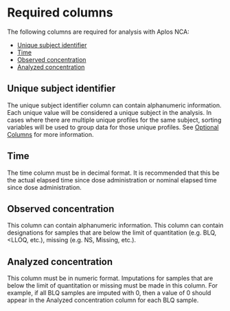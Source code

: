 # Required columns
The following columns are required for analysis with Aplos NCA:

 -   [Unique subject identifier](#unique-subject-identifier)
 -   [Time](#time)
 -   [Observed concentration](#observed-concentration)
 -   [Analyzed concentration](#analyzed-concentration)

## Unique subject identifier
The unique subject identifier column can contain alphanumeric information. Each unique value will be considered a unique subject in the analysis. In cases where there are multiple unique profiles for the same subject, sorting variables will be used to group data for those unique profiles. See [Optional Columns](./data-column-opt.md) for more information.

## Time
The time column must be in decimal format. It is recommended that this be the actual elapsed time since dose administration or nominal elapsed time since dose administration. 

## Observed concentration
This column can contain alphanumeric information. This column can contain designations for samples that are below the limit of quantitation (e.g. BLQ, \<LLOQ, etc.), missing (e.g. NS, Missing, etc.).

## Analyzed concentration
This column must be in numeric format. Imputations for samples that are below the limit of quantitation or missing must be made in this column. For example, if all BLQ samples are imputed with 0, then a value of 0 should appear in the Analyzed concentration column for each BLQ sample.
